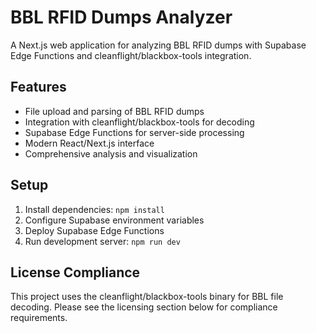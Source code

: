 # BBL RFID Dumps Analyzer

A Next.js web application for analyzing BBL RFID dumps with Supabase Edge Functions and cleanflight/blackbox-tools integration.

## Features

- File upload and parsing of BBL RFID dumps
- Integration with cleanflight/blackbox-tools for decoding
- Supabase Edge Functions for server-side processing
- Modern React/Next.js interface
- Comprehensive analysis and visualization

## Setup

1. Install dependencies: `npm install`
2. Configure Supabase environment variables
3. Deploy Supabase Edge Functions
4. Run development server: `npm run dev`

## License Compliance

This project uses the cleanflight/blackbox-tools binary for BBL file decoding. Please see the licensing section below for compliance requirements.
